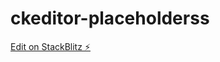# ckeditor-placeholderss

[Edit on StackBlitz ⚡️](https://stackblitz.com/edit/ckeditor-placeholderss)